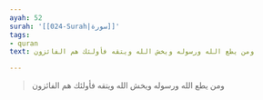 ```yaml
---
ayah: 52
surah: '[[024-Surah|سورة]]'
tags:
- quran
text: ومن يطع الله ورسوله ويخش الله ويتقه فأولئك هم الفائزون

---
```

> ومن يطع الله ورسوله ويخش الله ويتقه فأولئك هم الفائزون
